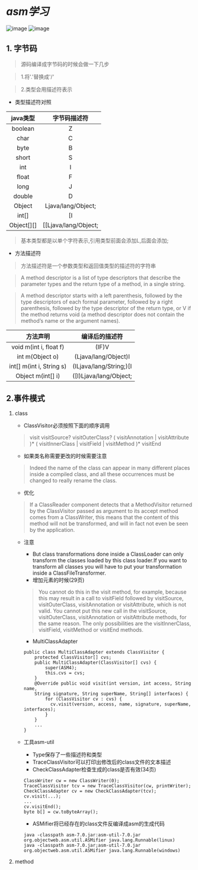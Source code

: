 # _asm学习_
![image](https://img.shields.io/badge/jdk-8+-brightgreen.svg)
![image](https://img.shields.io/badge/org.ow2.asm-7.0-brightgreen.svg)
## 1. 字节码

>源码编译成字节码的时候会做一下几步

>1.将'.'替换成'/'

>2.类型会用描述符表示

- 类型描述符对照

|java类型|字节码描述符|
|:------:|:------:|
|boolean|Z|
|char|C|
|byte|B|
|short|S|
|int|I|
|float|F|
|long|J|
|double|D|
|Object|Ljava/lang/Object;|
|int[]|[I|
|Object[][]|[[Ljava/lang/Object;|
> 基本类型都是以单个字符表示,引用类型前面会添加L,后面会添加;

- 方法描述符
>方法描述符是一个参数类型和返回值类型的描述符的字符串

>A method descriptor is a list of type descriptors that describe the parameter types and the return type of a method, in a single string.

>A method descriptor starts with a left parenthesis, followed by the type descriptors of each formal parameter, followed by a right parenthesis, followed by the type descriptor of the return type, or V if the method returns void (a method descriptor does not contain the method’s name or the argument names).
 
 |方法声明|编译后的描述符|
 |:---:|:---:|
 |void m(int i, float f)|(IF)V|
 |int m(Object o)|(Ljava/lang/Object)I|
 |int[] m(int i, String s)|(ILjava/lang/String;)[I|
 |Object m(int[] i)|([I)Ljava/lang/Object;|
 
## 2.事件模式
1. class

    - ClassVisitor必须按照下面的顺序调用
    >visit visitSource? visitOuterClass? ( visitAnnotation | visitAttribute )* ( visitInnerClass | visitField | visitMethod )* visitEnd
    
    - 如果类名称需要更改的时候需要注意
    >Indeed the name of the class can appear in  many different places inside a compiled class, and all these occurrences must be changed to really rename the class.
    
    - 优化
    >If a ClassReader component detects that a MethodVisitor returned by the ClassVisitor passed as argument to its accept method comes from a ClassWriter, this means that the content of this method will not be transformed, and will in fact not even be seen by the application.
    
    - 注意
    
        - But class transformations done inside a ClassLoader can only transform the classes loaded by this class loader.If you want to transform all classes you will have to put your transformation inside a ClassFileTransformer.
        - 增加元素的时候(29页)
        >You cannot do
         this in the visit method, for example, because this may result in a call to
         visitField followed by visitSource, visitOuterClass, visitAnnotation
         or visitAttribute, which is not valid. You cannot put this new call in
         the visitSource, visitOuterClass, visitAnnotation or visitAttribute
         methods, for the same reason. The only possibilities are the visitInnerClass,
         visitField, visitMethod or visitEnd methods.
        - MultiClassAdapter
        ```
        public class MultiClassAdapter extends ClassVisitor {
            protected ClassVisitor[] cvs;
            public MultiClassAdapter(ClassVisitor[] cvs) {
                super(ASM4);
                this.cvs = cvs;
            }
            @Override public void visit(int version, int access, String name,
            String signature, String superName, String[] interfaces) {
                for (ClassVisitor cv : cvs) {
                  cv.visit(version, access, name, signature, superName, interfaces);
                }
            }
            ...
        }
        ```
   - 工具asm-util
        - Type保存了一些描述符和类型
        - TraceClassVisitor可以打印出修改后的class文件的文本描述
        - CheckClassAdapter检查生成的class是否有效(34页)
        ```
        ClassWriter cw = new ClassWriter(0);
        TraceClassVisitor tcv = new TraceClassVisitor(cw, printWriter);
        CheckClassAdapter cv = new CheckClassAdapter(tcv);
        cv.visit(...);
        ...
        cv.visitEnd();
        byte b[] = cw.toByteArray();
        ```
        - ASMifier将已经存在的class文件反编译成asm的生成代码
        ```
        java -classpath asm-7.0.jar:asm-util-7.0.jar org.objectweb.asm.util.ASMifier java.lang.Runnable(linux)
        java -classpath asm-7.0.jar;asm-util-7.0.jar org.objectweb.asm.util.ASMifier java.lang.Runnable(windows)
        ```
    
2. method
    